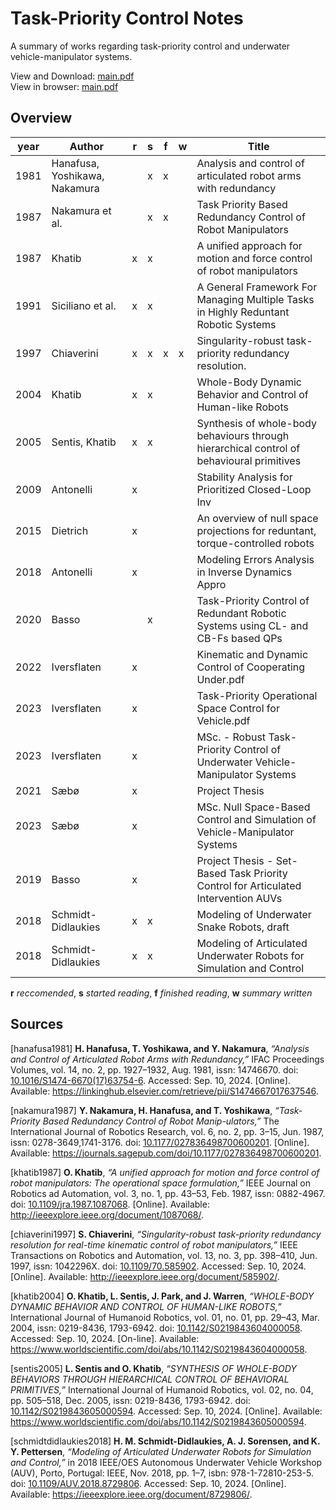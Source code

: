 # Task-Priority Control Notes

A summary of works regarding task-priority control and underwater vehicle-manipulator
systems.

View and Download: [main.pdf](https://raw.githubusercontent.com/haakonbaa/task-priority-control-notes/main/build/main.pdf) <br>
View in browser:   [main.pdf](https://github.com/haakonbaa/task-priority-control-notes/blob/main/build/main.pdf)

## Overview

| year | Author                        | r | s | f | w | Title                 |
|------|-------------------------------|---|---|---|---|-----------------------|
| 1981 | Hanafusa, Yoshikawa, Nakamura |   | x | x |   | Analysis and control of articulated robot arms with redundancy |
| 1987 | Nakamura et al.               |   | x | x |   | Task Priority Based Redundancy Control of Robot Manipulators
| 1987 | Khatib                        | x | x |   |   | A unified approach for motion and force control of robot manipulators
| 1991 | Siciliano et al.              | x | x |   |   | A General Framework For Managing Multiple Tasks in Highly Reduntant Robotic Systems
| 1997 | Chiaverini                    | x | x | x | x | Singularity-robust task-priority redundancy resolution.
| 2004 | Khatib                        | x | x |   |   | Whole-Body Dynamic Behavior and Control of Human-like Robots
| 2005 | Sentis, Khatib                | x | x |   |   | Synthesis of whole-body behaviours through hierarchical control of behavioural primitives
| 2009 | Antonelli                     | x |   |   |   | Stability Analysis for Prioritized Closed-Loop Inv
| 2015 | Dietrich                      | x |   |   |   | An overview of null space projections for reduntant, torque-controlled robots
| 2018 | Antonelli                     | x |   |   |   | Modeling Errors Analysis in Inverse Dynamics Appro
| 2020 | Basso                         |   | x |   |   | Task-Priority Control of Redundant Robotic Systems using CL- and CB-Fs based QPs
| 2022 | Iversflaten                   | x |   |   |   | Kinematic and Dynamic Control of Cooperating Under.pdf
| 2023 | Iversflaten                   | x |   |   |   | Task-Priority Operational Space Control for Vehicle.pdf
| 2023 | Iversflaten                   | x |   |   |   | MSc. - Robust Task-Priority Control of Underwater Vehicle-Manipulator Systems
| 2021 | Sæbø                          | x |   |   |   | Project Thesis
| 2023 | Sæbø                          | x |   |   |   | MSc. Null Space-Based Control and Simulation of Vehicle-Manipulator Systems
| 2019 | Basso                         | x |   |   |   | Project Thesis - Set-Based Task Priority Control for Articulated Intervention AUVs
| 2018 | Schmidt-Didlaukies            | x | x |   |   | Modeling of Underwater Snake Robots, draft
| 2018 | Schmidt-Didlaukies            | x | x |   |   | Modeling of Articulated Underwater Robots for Simulation and Control

**r** *reccomended*,
**s** *started reading*,
**f** *finished reading*,
**w** *summary written*

## Sources

[hanafusa1981] **H. Hanafusa, T. Yoshikawa, and Y. Nakamura**, *“Analysis and Control of Articulated Robot Arms with Redundancy,”* IFAC Proceedings Volumes, vol. 14, no. 2, pp. 1927–1932, Aug. 1981, issn: 14746670. doi: [10.1016/S1474-6670(17)63754-6](https://doi.org/10.1016/S1474-6670(17)63754-6). Accessed: Sep. 10, 2024. [Online]. Available: <https://linkinghub.elsevier.com/retrieve/pii/S1474667017637546>.

[nakamura1987] **Y. Nakamura, H. Hanafusa, and T. Yoshikawa**, *“Task-Priority Based Redundancy Control of Robot Manip-ulators,”* The International Journal of Robotics Research, vol. 6, no. 2, pp. 3–15, Jun. 1987, issn: 0278-3649,1741-3176. doi: [10.1177/027836498700600201](https://doi.org/10.1177/027836498700600201). [Online]. Available: <https://journals.sagepub.com/doi/10.1177/027836498700600201>.

[khatib1987] **O. Khatib**, *“A unified approach for motion and force control of robot manipulators: The operational space formulation,”* IEEE Journal on Robotics ad Automation, vol. 3, no. 1, pp. 43–53, Feb. 1987, issn: 0882-4967. doi: [10.1109/jra.1987.1087068](https://doi.org/10.1109/jra.1987.1087068). [Online]. Available: <http://ieeexplore.ieee.org/document/1087068/>.

[chiaverini1997] **S. Chiaverini**, *“Singularity-robust task-priority redundancy resolution for real-time kinematic control of robot manipulators,”* IEEE Transactions on Robotics and Automation, vol. 13, no. 3, pp. 398–410, Jun. 1997, issn: 1042296X. doi: [10.1109/70.585902](https://doi.org/10.1109/70.585902). Accessed: Sep. 10, 2024. [Online]. Available: <http://ieeexplore.ieee.org/document/585902/>.

[khatib2004] **O. Khatib, L. Sentis, J. Park, and J. Warren**, *“WHOLE-BODY DYNAMIC BEHAVIOR AND CONTROL OF HUMAN-LIKE ROBOTS,”* International Journal of Humanoid Robotics, vol. 01, no. 01, pp. 29–43, Mar. 2004, issn: 0219-8436, 1793-6942. doi: [10.1142/S0219843604000058](https://doi.org/10.1142/S0219843604000058). Accessed: Sep. 10, 2024. [On-line]. Available: <https://www.worldscientific.com/doi/abs/10.1142/S0219843604000058>.

[sentis2005] **L. Sentis and O. Khatib**, *“SYNTHESIS OF WHOLE-BODY BEHAVIORS THROUGH HIERARCHICAL CONTROL OF BEHAVIORAL PRIMITIVES,”* International Journal of Humanoid Robotics, vol. 02, no. 04, pp. 505–518, Dec. 2005, issn: 0219-8436, 1793-6942. doi: [10.1142/S0219843605000594](https://doi.org/10.1142/S0219843605000594). Accessed: Sep. 10, 2024. [Online]. Available: <https://www.worldscientific.com/doi/abs/10.1142/S0219843605000594>.

[schmidtdidlaukies2018] **H. M. Schmidt-Didlaukies, A. J. Sorensen, and K. Y. Pettersen**, *“Modeling of Articulated Underwater Robots for Simulation and Control,”* in 2018 IEEE/OES Autonomous Underwater Vehicle Workshop (AUV), Porto, Portugal: IEEE, Nov. 2018, pp. 1–7, isbn: 978-1-72810-253-5. doi: [10.1109/AUV.2018.8729806](https://doi.org/10.1109/AUV.2018.8729806). Accessed: Sep. 10, 2024. [Online]. Available: <https://ieeexplore.ieee.org/document/8729806/>.
